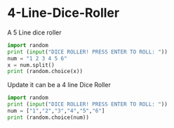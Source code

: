 # 4-Line-Dice-Roller
A 5 Line dice roller
````python
import random
print (input("DICE ROLLER! PRESS ENTER TO ROLL: "))
num = "1 2 3 4 5 6"
x = num.split()
print (random.choice(x))
````
Update it can be a 4 line Dice Roller
````python
import random
print (input("DICE ROLLER! PRESS ENTER TO ROLL: "))
num = ["1","2","3","4","5","6"]
print (random.choice(num))
````
